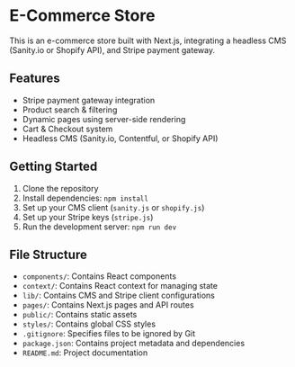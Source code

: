 # E-Commerce Store

This is an e-commerce store built with Next.js, integrating a headless CMS (Sanity.io or Shopify API), and Stripe payment gateway.

## Features

- Stripe payment gateway integration
- Product search & filtering
- Dynamic pages using server-side rendering
- Cart & Checkout system
- Headless CMS (Sanity.io, Contentful, or Shopify API)

## Getting Started

1. Clone the repository
2. Install dependencies: `npm install`
3. Set up your CMS client (`sanity.js` or `shopify.js`)
4. Set up your Stripe keys (`stripe.js`)
5. Run the development server: `npm run dev`

## File Structure

- `components/`: Contains React components
- `context/`: Contains React context for managing state
- `lib/`: Contains CMS and Stripe client configurations
- `pages/`: Contains Next.js pages and API routes
- `public/`: Contains static assets
- `styles/`: Contains global CSS styles
- `.gitignore`: Specifies files to be ignored by Git
- `package.json`: Contains project metadata and dependencies
- `README.md`: Project documentation